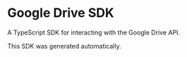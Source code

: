 # Google Drive SDK

A TypeScript SDK for interacting with the Google Drive API.

This SDK was generated automatically.